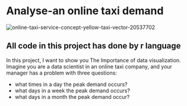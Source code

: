 # Analyse-an online taxi demand

![online-taxi-service-concept-yellow-taxi-vector-20537702](https://user-images.githubusercontent.com/77024269/121310873-10e8f500-c919-11eb-99c9-4ef365df1ecb.jpg)

## All code in this project has done by r language
In this project, I want to show you The Importance of data visualization.
Imagine you are a data scientist in an online taxi company, and your manager has a problem with three questions:
* what times in a day the peak demand occurs?
* what days in a week the peak demand occurs?
* what days in a month the peak demand occur?
